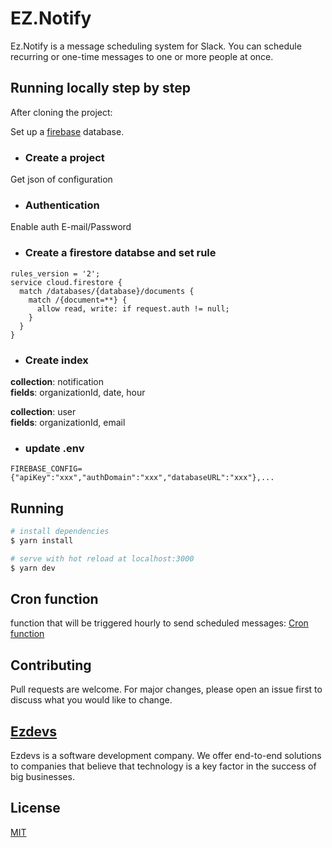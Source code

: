 # EZ.Notify

Ez.Notify is a message scheduling system for Slack.
You can schedule recurring or one-time messages to one or more people at once.

## Running locally step by step

After cloning the project:

Set up a [firebase](https://firebase.google.com/) database.

- ### Create a project  
Get json of configuration  

- ### Authentication  
Enable auth E-mail/Password

- ### Create a firestore databse and set rule  
```
rules_version = '2';
service cloud.firestore {
  match /databases/{database}/documents {
    match /{document=**} {
      allow read, write: if request.auth != null;
    }
  }
}
```
- ### Create index  
**collection**: notification  
**fields**: organizationId, date, hour  

**collection**: user  
**fields**: organizationId, email

- ### update .env
```
FIREBASE_CONFIG={"apiKey":"xxx","authDomain":"xxx","databaseURL":"xxx"},...
```

## Running

``` bash
# install dependencies
$ yarn install

# serve with hot reload at localhost:3000
$ yarn dev
```

## Cron function
function that will be triggered hourly to send scheduled messages:
[Cron function](https://github.com/ezDevs/ez-notify-cron)

## Contributing
Pull requests are welcome. For major changes, please open an issue first to discuss what you would like to change.

## [Ezdevs](https://ezdevs.com.br/)
Ezdevs is a software development company.
We offer end-to-end solutions to companies that believe that technology is a key factor in the success of big businesses.

## License
[MIT](https://choosealicense.com/licenses/mit/)
